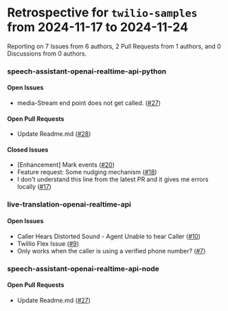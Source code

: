# Retrospective for `twilio-samples` from 2024-11-17 to 2024-11-24

Reporting on 7 Issues from 6 authors, 2 Pull Requests from 1 authors, and 0 Discussions from 0 authors.


### speech-assistant-openai-realtime-api-python

#### Open Issues

- media-Stream end point does not get called. ([#27](https://github.com/twilio-samples/speech-assistant-openai-realtime-api-python/issues/27))

#### Open Pull Requests

- Update Readme.md ([#28](https://github.com/twilio-samples/speech-assistant-openai-realtime-api-python/pull/28))

#### Closed Issues

- [Enhancement] Mark events ([#20](https://github.com/twilio-samples/speech-assistant-openai-realtime-api-python/issues/20))
- Feature request: Some nudging mechanism  ([#18](https://github.com/twilio-samples/speech-assistant-openai-realtime-api-python/issues/18))
- I don't understand this line from the latest PR and it gives me errors locally ([#17](https://github.com/twilio-samples/speech-assistant-openai-realtime-api-python/issues/17))

### live-translation-openai-realtime-api

#### Open Issues

- Caller Hears Distorted Sound - Agent Unable to hear Caller ([#10](https://github.com/twilio-samples/live-translation-openai-realtime-api/issues/10))
- Twillio Flex Issue ([#9](https://github.com/twilio-samples/live-translation-openai-realtime-api/issues/9))
- Only works when the caller is using a verified phone number? ([#7](https://github.com/twilio-samples/live-translation-openai-realtime-api/issues/7))

### speech-assistant-openai-realtime-api-node

#### Open Pull Requests

- Update Readme.md ([#27](https://github.com/twilio-samples/speech-assistant-openai-realtime-api-node/pull/27))